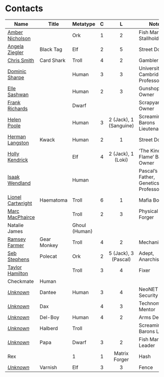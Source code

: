 # Contacts

Name | Title | Metatype | C | L | Notes | Player
---- | ----- | -------- |:-:|:-:| ----- | ------
[Amber Nicholson](AmberNicholson.md) | | Ork | 1 | 2 | Fish Market Stallholder | Hash
[Angela Ziegler](AngelaZiegler.md) | Black Tag | Elf | 2 | 5 | Street Doc | Smith
[Chris Smith](ChrisSmith.md) | Card Shark | Troll | 4 | 2 | Gambler | Loki
[Dominic Sharpe](DominicSharpe.md) | | Human | 3 | 3 | University of Cambridge Professor | Jack
[Elle Sashwan](ElleSashwan.md) | | Human | 2 | 3 | Gunshop Owner | Sanguine
[Frank Richards](FrankRichards.md) | | Dwarf | | | Scrapyard Owner |
[Helen Poole](HelenPoole.md) | | Human | 3 | 2 (Jack), 1 (Sanguine) | Screaming Barons Lieutenant | Jack, Sanguine
[Herman Langston](HermanLangston.md) | Kwack | Human | 2 | 1 | Street Doc | Pascal
[Holly Kendrick](HollyKendrick.md) | | Elf | 4 | 2 (Jack), 1 (Loki) | ‘The Kindled Flame’ Bar Owner | Jack
[Isaak Wendland](IsaakWendland.md) | | Human | | | Pascal’s Father, Genetics Professor | Pascal
[Lionel Cartwright](LionelCartwright.md) | Haematoma | Troll | 6 | 1 | Mafia Boss | Pascal
[Marc MacPhairce](MarcMacPhairce.md) | | Troll | 2 | 3 | Physical Forger | Jack
Natalie James | | Ghoul (Human) | | | |
[Ramsey Farmer](RamseyFarmer.md) | Gear Monkey | Troll | 4 | 2 | Mechanic | Loki
[Seb Stephens](SebStephens.md) | Polecat | Ork | 2 | 5 (Jack), 3 (Pascal) | Adept, Anarchist | Jack, Pascal
[Taylor Hamilton](TaylorHamilton.md) | | Troll | 3 | 4 | Fixer | Loki
 | Checkmate | Human | | | |
[*Unknown*](Dantee.md) | Dantee | Human | 3 | 4 | NeoNET IT Security | Hash
[*Unknown*](Dax.md) | Dax | | 4 | 3 | Technomancer Mentor | Sanguine
[*Unknown*](DelBoy.md) | Del-Boy | Human | 4 | 2 | Arms Dealer | Smith
[*Unknown*](Halberd.md) | Halberd | Troll | | | Screaming Barons Leader |
[*Unknown*](Papa.md) | Papa | Dwarf | 3 | 2 | Fish Market Leader |
 | Rex | | 1 | 1 | Matrix Forger | Hash
[*Unknown*](Varnish.md) | Varnish | Elf | 3 | 3 | Fence | Pascal
